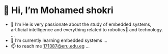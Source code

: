 # 👋 Hi, I’m Mohamed shokri 
- 👀 I’m He is very passionate about the study of embedded systems, 
artificial intelligence and everything related to robotics🤖 and technology.  ...
- 🌱 I’m currently learning embedded systems ...
- 📫 to reach me 
     171387@eru.edu.eg ...

<!---
Mshokri99/Mshokri99 is a ✨ special ✨ repository because its `README.md` (this file) appears on your GitHub profile.
You can click the Preview link to take a look at your changes.
--->

